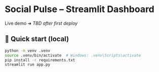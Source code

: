 # Social Pulse – Streamlit Dashboard

Live demo ➜ _TBD after first deploy_

## 🚀 Quick start (local)
```bash
python -m venv .venv
source .venv/bin/activate  # Windows: .venv\Scripts\activate
pip install -r requirements.txt
streamlit run app.py
